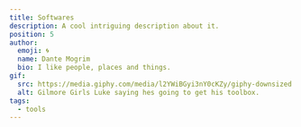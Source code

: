 ```yaml
---
title: Softwares
description: A cool intriguing description about it.
position: 5
author:
  emoji: 🌀
  name: Dante Mogrim
  bio: I like people, places and things.
gif:
  src: https://media.giphy.com/media/l2YWiBGyi3nY0cKZy/giphy-downsized.gif
  alt: Gilmore Girls Luke saying hes going to get his toolbox.
tags:
  - tools
---
```

